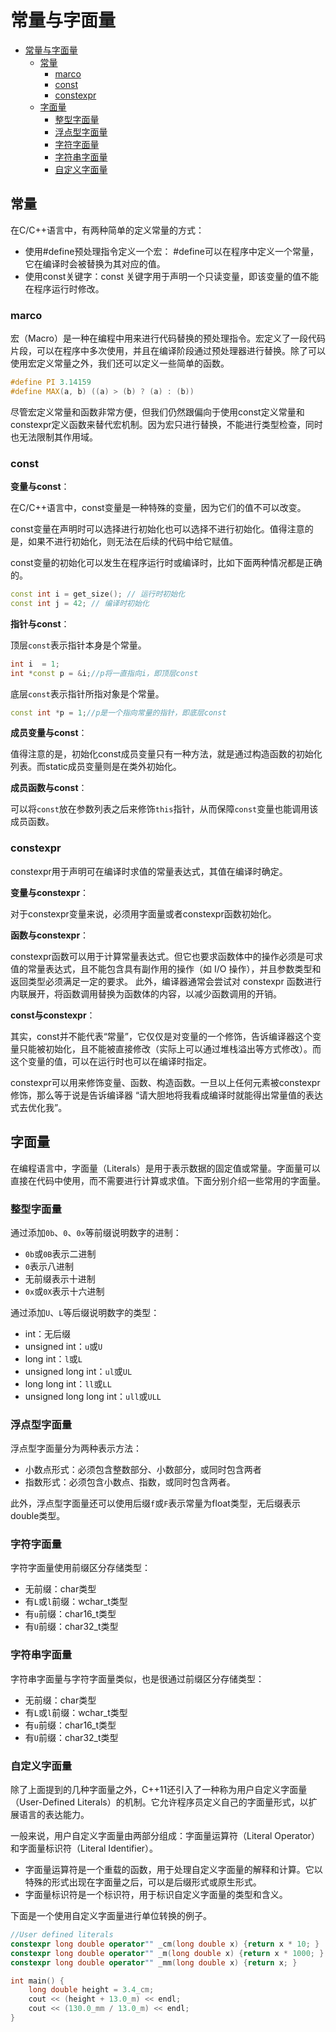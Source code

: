 # 常量与字面量

- [常量与字面量](#常量与字面量)
  - [常量](#常量)
    - [marco](#marco)
    - [const](#const)
    - [constexpr](#constexpr)
  - [字面量](#字面量)
    - [整型字面量](#整型字面量)
    - [浮点型字面量](#浮点型字面量)
    - [字符字面量](#字符字面量)
    - [字符串字面量](#字符串字面量)
    - [自定义字面量](#自定义字面量)

## 常量

在C/C++语言中，有两种简单的定义常量的方式：

- 使用#define预处理指令定义一个宏： #define可以在程序中定义一个常量，它在编译时会被替换为其对应的值。
- 使用const关键字：const 关键字用于声明一个只读变量，即该变量的值不能在程序运行时修改。

### marco

宏（Macro）是一种在编程中用来进行代码替换的预处理指令。宏定义了一段代码片段，可以在程序中多次使用，并且在编译阶段通过预处理器进行替换。除了可以使用宏定义常量之外，我们还可以定义一些简单的函数。

```c++
#define PI 3.14159
#define MAX(a, b) ((a) > (b) ? (a) : (b))
```

尽管宏定义常量和函数非常方便，但我们仍然跟偏向于使用const定义常量和constexpr定义函数来替代宏机制。因为宏只进行替换，不能进行类型检查，同时也无法限制其作用域。

### const

**变量与const**：

在C/C++语言中，const变量是一种特殊的变量，因为它们的值不可以改变。

const变量在声明时可以选择进行初始化也可以选择不进行初始化。值得注意的是，如果不进行初始化，则无法在后续的代码中给它赋值。

const变量的初始化可以发生在程序运行时或编译时，比如下面两种情况都是正确的。

```c++
const int i = get_size(); // 运行时初始化
const int j = 42; // 编译时初始化
```

**指针与const**：

顶层`const`表示指针本身是个常量。

``` c++
int i  = 1;
int *const p = &i;//p将一直指向i，即顶层const
```

底层`const`表示指针所指对象是个常量。

``` c++
const int *p = 1;//p是一个指向常量的指针，即底层const
```

**成员变量与const**：

值得注意的是，初始化const成员变量只有一种方法，就是通过构造函数的初始化列表。而static成员变量则是在类外初始化。

**成员函数与const**：

可以将`const`放在参数列表之后来修饰`this`指针，从而保障`const`变量也能调用该成员函数。

### constexpr

constexpr用于声明可在编译时求值的常量表达式，其值在编译时确定。

**变量与constexpr**：

对于constexpr变量来说，必须用字面量或者constexpr函数初始化。

**函数与constexpr**：

constexpr函数可以用于计算常量表达式。但它也要求函数体中的操作必须是可求值的常量表达式，且不能包含具有副作用的操作（如 I/O 操作），并且参数类型和返回类型必须满足一定的要求。
此外，编译器通常会尝试对 constexpr 函数进行内联展开，将函数调用替换为函数体的内容，以减少函数调用的开销。

**const与constexpr**：

其实，const并不能代表“常量”，它仅仅是对变量的一个修饰，告诉编译器这个变量只能被初始化，且不能被直接修改（实际上可以通过堆栈溢出等方式修改）。而这个变量的值，可以在运行时也可以在编译时指定。

constexpr可以用来修饰变量、函数、构造函数。一旦以上任何元素被constexpr修饰，那么等于说是告诉编译器 “请大胆地将我看成编译时就能得出常量值的表达式去优化我”。

## 字面量

在编程语言中，字面量（Literals）是用于表示数据的固定值或常量。字面量可以直接在代码中使用，而不需要进行计算或求值。下面分别介绍一些常用的字面量。

### 整型字面量

通过添加`0b`、`0`、`0x`等前缀说明数字的进制：

- `0b`或`0B`表示二进制
- `0`表示八进制
- 无前缀表示十进制
- `0x`或`0X`表示十六进制

通过添加`U`、`L`等后缀说明数字的类型：

- int：无后缀
- unsigned int：`u`或`U`
- long int：`l`或`L`
- unsigned long int：`ul`或`UL`
- long long int：`ll`或`LL`
- unsigned long long int：`ull`或`ULL`

### 浮点型字面量

浮点型字面量分为两种表示方法：

- 小数点形式：必须包含整数部分、小数部分，或同时包含两者
- 指数形式：必须包含小数点、指数，或同时包含两者。

此外，浮点型字面量还可以使用后缀`f`或`F`表示常量为float类型，无后缀表示double类型。

### 字符字面量

字符字面量使用前缀区分存储类型：

- 无前缀：char类型
- 有`L`或`l`前缀：wchar_t类型
- 有`u`前缀：char16_t类型
- 有`U`前缀：char32_t类型

### 字符串字面量

字符串字面量与字符字面量类似，也是很通过前缀区分存储类型：

- 无前缀：char类型
- 有`L`或`l`前缀：wchar_t类型
- 有`u`前缀：char16_t类型
- 有`U`前缀：char32_t类型

### 自定义字面量

除了上面提到的几种字面量之外，C++11还引入了一种称为用户自定义字面量（User-Defined Literals）的机制。它允许程序员定义自己的字面量形式，以扩展语言的表达能力。

一般来说，用户自定义字面量由两部分组成：字面量运算符（Literal Operator）和字面量标识符（Literal Identifier）。

- 字面量运算符是一个重载的函数，用于处理自定义字面量的解释和计算。它以特殊的形式出现在字面量之后，可以是后缀形式或原生形式。
- 字面量标识符是一个标识符，用于标识自定义字面量的类型和含义。

下面是一个使用自定义字面量进行单位转换的例子。

``` c++
//User defined literals
constexpr long double operator"" _cm(long double x) {return x * 10; }
constexpr long double operator"" _m(long double x) {return x * 1000; }
constexpr long double operator"" _mm(long double x) {return x; }

int main() {
    long double height = 3.4_cm;
    cout << (height + 13.0_m) << endl;
    cout << (130.0_mm / 13.0_m) << endl;
}
```
